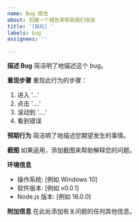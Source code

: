 ```yaml
---
name: Bug 报告
about: 创建一个报告来帮助我们改进
title: '[BUG] '
labels: bug
assignees: ''

---
```


**描述 Bug**
简洁明了地描述这个 bug。

**重现步骤**
重现此行为的步骤：
1. 进入 '...'
2. 点击 '....'
3. 滚动到 '....'
4. 看到错误

**预期行为**
简洁明了地描述您期望发生的事情。

**截图**
如果适用，添加截图来帮助解释您的问题。

**环境信息**
 - 操作系统: [例如 Windows 10]
 - 软件版本: [例如 v0.0.1]
 - Node.js 版本: [例如 16.0.0]

**附加信息**
在此处添加有关问题的任何其他信息。
